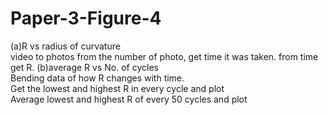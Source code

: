 # Paper-3-Figure-4
(a)R vs radius of curvature  
video to photos
from the number of photo, get time it was taken. from time get R.
(b)average R vs No. of cycles  
Bending data of how R changes with time.  
Get the lowest and highest R in every cycle and plot  
Average lowest and highest R of every 50 cycles and plot  
